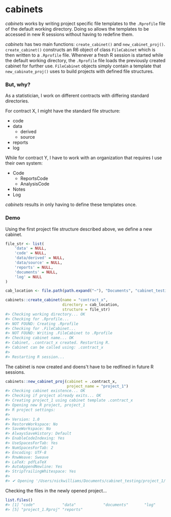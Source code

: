 # cabinets

*cabinets* works by writing project specific file templates to the `.Rprofile` file of the default working directory. Doing so allows the templates to be accessed in new R sessions without having to redefine them. 

*cabinets* has two main functions: `create_cabinet()` and `new_cabinet_proj()`. `create_cabinet()` constructs an R6 object of class `FileCabinet` which is then written to a `.Rprofile` file. Whenever a fresh R session is started while the default working directory, the `.Rprofile` file loads the previously created cabinet for further use. `FileCabinet` objects simply contain a template that `new_cabinate_proj()` uses to build projects with defined file structures. 

### But, why? 

As a statistician, I work on different contracts with differing standard directories. 

For contract X, I might have the standard file structure: 

- code
- data
    - derived
    - source
- reports
- log

While for contract Y, I have to work with an organization that requires I use their own system: 

- Code
    - ReportsCode
    - AnalysisCode
- Notes
- Log

*cabinets* results in only having to define these templates once. 

### Demo

Using the first project file structure described above, we define a new cabinet. 

``` r
file_str <- list(
    'data' = NULL, 
    'code' = NULL, 
    'data/derived' = NULL, 
    'data/source' = NULL, 
    'reports' = NULL, 
    'documents' = NULL, 
    'log' = NULL
)

cab_location <- file.path(path.expand("~"), "Documents", "cabinet_testing")

cabinets::create_cabinet(name = "contract_x", 
                         directory = cab_location, 
                         structure = file_str)
#> Checking working directory... OK
#> Checking for .Rprofile...
#> NOT FOUND: Creating .Rprofile
#> Checking for .FileCabinet...
#> NOT FOUND: Writing .FileCabinet to .Rprofile
#> Checking cabinet name... OK
#> Cabinet, .contract_x created. Restarting R. 
#> Cabinet can be called using: .contract_x
#> 
#> Restarting R session...
```
The cabinet is now created and doens't have to be redfined in future R sessions. 

``` r
cabinets::new_cabinet_proj(cabinet = .contract_x, 
                           project_name = "project_1")
#> Checking cabinet existence... OK
#> Checking if project already exits... OK
#> Creating project_1 using cabinet template .contract_x
#> Opening new R project, project_1
#> R project settings:
#> 
#> Version: 1.0
#> RestoreWorkspace: No
#> SaveWorkspace: No
#> AlwaysSaveHistory: Default
#> EnableCodeIndexing: Yes
#> UseSpacesForTab: Yes
#> NumSpacesForTab: 2
#> Encoding: UTF-8
#> RnwWeave: Sweave
#> LaTeX: pdfLaTeX
#> AutoAppendNewline: Yes
#> StripTrailingWhitespace: Yes 
#> 
#> ✔ Opening '/Users/nickwilliams/Documents/cabinet_testing/project_1/' in new RStudio session
```
Checking the files in the newly opened project...

``` r
list.files()
#> [1] "code"            "data"            "documents"       "log"            
#> [5] "project_1.Rproj" "reports"
```



    

